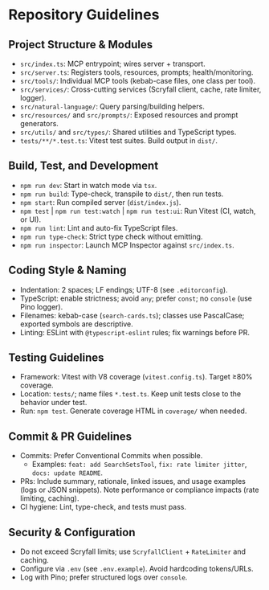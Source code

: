 # Repository Guidelines

## Project Structure & Modules
- `src/index.ts`: MCP entrypoint; wires server + transport.
- `src/server.ts`: Registers tools, resources, prompts; health/monitoring.
- `src/tools/`: Individual MCP tools (kebab-case files, one class per tool).
- `src/services/`: Cross-cutting services (Scryfall client, cache, rate limiter, logger).
- `src/natural-language/`: Query parsing/building helpers.
- `src/resources/` and `src/prompts/`: Exposed resources and prompt generators.
- `src/utils/` and `src/types/`: Shared utilities and TypeScript types.
- `tests/**/*.test.ts`: Vitest test suites. Build output in `dist/`.

## Build, Test, and Development
- `npm run dev`: Start in watch mode via `tsx`.
- `npm run build`: Type-check, transpile to `dist/`, then run tests.
- `npm start`: Run compiled server (`dist/index.js`).
- `npm test` | `npm run test:watch` | `npm run test:ui`: Run Vitest (CI, watch, or UI).
- `npm run lint`: Lint and auto-fix TypeScript files.
- `npm run type-check`: Strict type check without emitting.
- `npm run inspector`: Launch MCP Inspector against `src/index.ts`.

## Coding Style & Naming
- Indentation: 2 spaces; LF endings; UTF-8 (see `.editorconfig`).
- TypeScript: enable strictness; avoid `any`; prefer `const`; no `console` (use Pino logger).
- Filenames: kebab-case (`search-cards.ts`); classes use PascalCase; exported symbols are descriptive.
- Linting: ESLint with `@typescript-eslint` rules; fix warnings before PR.

## Testing Guidelines
- Framework: Vitest with V8 coverage (`vitest.config.ts`). Target ≥80% coverage.
- Location: `tests/`; name files `*.test.ts`. Keep unit tests close to the behavior under test.
- Run: `npm test`. Generate coverage HTML in `coverage/` when needed.

## Commit & PR Guidelines
- Commits: Prefer Conventional Commits when possible.
  - Examples: `feat: add SearchSetsTool`, `fix: rate limiter jitter`, `docs: update README`.
- PRs: Include summary, rationale, linked issues, and usage examples (logs or JSON snippets). Note performance or compliance impacts (rate limiting, caching).
- CI hygiene: Lint, type-check, and tests must pass.

## Security & Configuration
- Do not exceed Scryfall limits; use `ScryfallClient` + `RateLimiter` and caching.
- Configure via `.env` (see `.env.example`). Avoid hardcoding tokens/URLs.
- Log with Pino; prefer structured logs over `console`.
